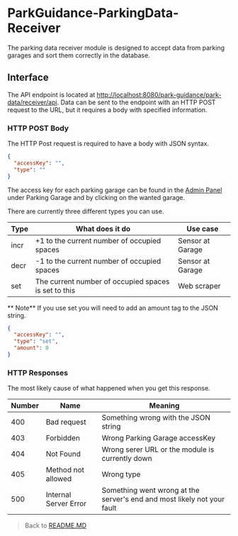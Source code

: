 # ParkGuidance-ParkingData-Receiver

The parking data receiver module is designed to accept data from parking garages and sort them correctly in the database.
## Interface

The API endpoint is located at [http://localhost:8080/park-guidance/park-data/receiver/api](http://localhost:8080/park-guidance/park-data/receiver/api).
Data can be sent to the endpoint with an HTTP POST request to the URL, but it requires a body with specified information.

### HTTP POST Body

The HTTP Post request is required to have a body with JSON syntax.

```json
{
  "accessKey": "",
  "type": ""
}
```

The access key for each parking garage can be found in the [Admin Panel](admin.md) under Parking Garage and by clicking on the wanted garage.

There are currently three different types you can use.

Type | What does it do | Use case
---- | ----------------|---------
incr    | +1 to the current number of occupied spaces           | Sensor at Garage
decr    | -1 to the current number of occupied spaces           | Sensor at Garage
set     | The current number of occupied spaces is set to this | Web scraper 
    
** Note**
If you use set you will need to add an amount tag to the JSON string.
```json
{
  "accessKey": "",
  "type": "set",
  "amount": 0
}
```

### HTTP Responses

The most likely cause of what happened when you get this response.

Number |  Name | Meaning
------ | ------| -------
400 | Bad request           | Something wrong with the JSON string
403 | Forbidden             | Wrong Parking Garage accessKey
404 | Not Found             | Wrong serer URL or the module is currently down
405 | Method not allowed    | Wrong type
500 | Internal Server Error | Something went wrong at the server's end and most likely not your fault

>Back to  [README.MD](../README.md)
